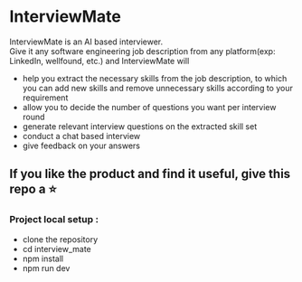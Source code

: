 # InterviewMate

InterviewMate is an AI based interviewer.<br>
Give it any software engineering job description from any platform(exp: LinkedIn, wellfound, etc.) and InterviewMate will 
- help you extract the necessary skills from the job description, to which you can add new skills and remove unnecessary skills according to your requirement
- allow you to decide the number of questions you want per interview round
- generate relevant interview questions on the extracted skill set
- conduct a chat based interview
- give feedback on your answers

## If you like the product and find it useful, give this repo a :star: <br>

### Project local setup : 
- clone the repository
- cd interview_mate
- npm install
- npm run dev
